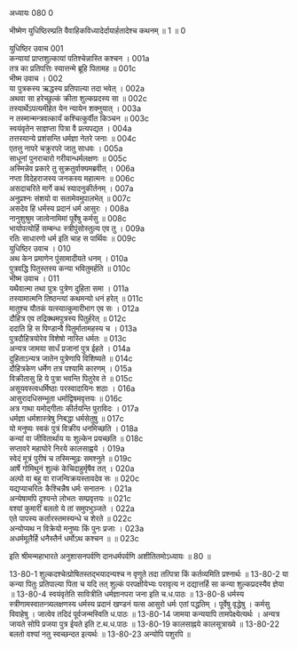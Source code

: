 
अध्यायः 080	0  

भीष्मेण युधिष्ठिरम्प्रति वैवाहिकविध्यादेर्दायार्हतादेश्च कथनम् ॥ 1 ॥	0  
	
युधिष्ठिर उवाच	001  
कन्यायां प्राप्तशुल्कायां पतिश्चेन्नास्ति कश्चन ।	001a  
तत्र का प्रतिपत्तिः स्यात्तन्मे ब्रूहि पितामह ॥	001c  
भीष्म उवाच ।	002  
या पुत्रकस्य ऋद्धस्य प्रतिपाल्या तदा भवेत् ।	002a  
अथवा सा हरेच्छुल्कं क्रीता शुल्कप्रदस्य सा ॥	002c  
तस्यार्थेऽपत्यमीहेत येन न्यायेन शक्नुयात् ।	003a  
न तस्मान्मन्त्रवत्कार्यं कश्चित्कुर्वीत किञ्चन ॥	003c  
स्वयंवृतेन साज्ञप्ता पित्रा वै प्रत्यपद्यत ।	004a  
तत्तस्यान्ये प्रशंसन्ति धर्मज्ञा नेतरे जनाः ॥	004c  
एतत्तु नापरे चक्रुरपरे जातु साधवः ।	005a  
साधूनां पुनराचारो गरीयान्धर्मलक्षणः ॥	005c  
अस्मिन्नेव प्रकारे तु सुक्रतुर्वाक्यमब्रवीत् ।	006a  
नप्ता विदेहराजस्य जनकस्य महात्मनः ॥	006c  
असदाचरिते मार्गे कथं स्यादनुकीर्तनम् ।	007a  
अनुप्रश्नः संशयो वा सतामेवमुपालभेत् ॥	007c  
असदेव हि धर्मस्य प्रदानं धर्म आसुरः ।	008a  
नानुशुश्रुम जात्वेनामिमां पूर्वेषु कर्मसु ॥	008c  
भार्यापत्योर्हि सम्बन्धः स्त्रीपुंसोस्तुल्य एव तु ।	009a  
रतिः साधारणो धर्म इति चाह स पार्थिवः ॥	009c  
युधिष्ठिर उवाच ।	010  
अथ केन प्रमाणेन पुंसामादीयते धनम् ।	010a  
पुत्रवद्धि पितुस्तस्य कन्या भवितुमर्हति ॥	010c  
भीष्म उवाच ।	011  
यथैवात्मा तथा पुत्रः पुत्रेण दुहिता समा ।	011a  
तस्यामात्मनि तिष्ठन्त्यां कथमन्यो धनं हरेत् ॥	011c  
मातुश्च यौतकं यत्स्यात्कुमारीभाग एव सः ।	012a  
दौहित्र एव तद्रिक्थमपुत्रस्य पितुर्हरेत् ॥	012c  
ददाति हि स पिण्डान्वै पितुर्मातामहस्य च ।	013a  
पुत्रदौहित्रयोरेव विशेषो नास्ति धर्मतः ॥	013c  
अन्यत्र जामया सार्धं प्रजानां पुत्र ईहते ।	014a  
दुहिताऽन्यत्र जातेन पुत्रेणापि विशिष्यते ॥	014c  
दौहित्रकेण धर्मेण तत्र पश्यामि कारणम् ।	015a  
विक्रीतासु हि ये पुत्रा भवन्ति पितुरेव ते ॥	015c  
असूयवस्त्वधर्मिष्ठाः परस्वादायिनः शठाः ।	016a  
आसुरादधिसम्भूता धर्माद्विषमवृत्तयः ॥	016c  
अत्र गाथा यमोद्गीताः कीर्तयन्ति पुराविदः ।	017a  
धर्मज्ञा धर्मशास्त्रेषु निबद्धा धर्मसेतुषु ॥	017c  
यो मनुष्यः स्वकं पुत्रं विक्रीय धनमिच्छति ।	018a  
कन्यां वा जीवितार्थाय यः शुल्केन प्रयच्छति ॥	018c  
सप्तावरे महाघोरे निरये कालसाह्वये ।	019a  
स्वेदं मूत्रं पुरीषं च तस्मिन्मूढः समश्नुते ॥	019c  
आर्षे गोमिथुनं शुल्कं केचिदाहुर्मृषैव तत् ।	020a  
अल्पो वा बहु वा राजन्विक्रयस्तावदेव सः ॥	020c  
यद्यप्याचरितः कैश्चिन्नैष धर्मः सनातनः ।	021a  
अन्येषामपि दृश्यन्ते लोभतः सम्प्रवृत्तयः ॥	021c  
वश्यां कुमारीं बलतो ये तां समुपभुञ्जते ।	022a  
एते पापस्य कर्तारस्तमस्यन्धे च शेरते ॥	022c  
अन्योप्यथ न विक्रेयो मनुष्यः किं पुनः प्रजाः ।	023a  
अधर्ममूलैर्हि धनैस्तैर्न धर्मोऽथ कश्चन ॥ ॥	023c  

इति श्रीमन्महाभारते अनुशासनपर्वणि दानधर्मपर्वणि अशीतितमोऽध्यायः ॥ 80 ॥

13-80-1 शुल्कदश्चेत्प्रोषितस्तद्भयादन्यश्च न वृणुते तदा तत्पित्रा किं कर्तव्यमिति प्रश्नार्थः ॥ 13-80-2 या कन्या पितुः प्रतिपाल्या पिता च यदि तत् शुल्कं परपक्षीयेभ्यः परावृत्य न दद्यात्तर्हि सा कन्या शुल्कप्रदस्यैव ज्ञेया ॥ 13-80-4 स्वयंवृतेति सावित्रीति धर्मज्ञानपरा जना इति च.ध.पाठः ॥ 13-80-8 धर्मस्य स्त्रीणामस्वातन्त्र्यलक्षणस्य धर्मस्य प्रदानं खण्डनं यत्स आसुरो धर्मः एतां पद्धतिम् । पूर्वेषु वृद्धेषु । कर्मसु विवाहेषु । जात्वेव तदिदं पूर्वजन्मस्विति ध.पाठः ॥ 13-80-14 जामया कन्ययापि तामपेक्ष्येत्यर्थः । अन्यत्र जायते सोपि प्रजया पुत्र ईयते इति ट.थ.ध.पाठः ॥ 13-80-19 कालसाह्नये कालसूत्राख्ये ॥ 13-80-22 बलतो वश्यां नतु स्वच्छन्दत इत्यर्थः ॥ 13-80-23 अन्योपि पशुरपि ॥
